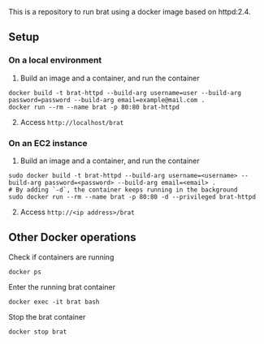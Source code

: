 This is a repository to run brat using a docker image based on httpd:2.4.

## Setup

### On a local environment

1. Build an image and a container, and run the container
```
docker build -t brat-httpd --build-arg username=user --build-arg password=password --build-arg email=example@mail.com .
docker run --rm --name brat -p 80:80 brat-httpd
```

2. Access `http://localhost/brat`

### On an EC2 instance

1. Build an image and a container, and run the container
```
sudo docker build -t brat-httpd --build-arg username=<username> --build-arg password=<password> --build-arg email=<email> .
# By adding `-d`, the container keeps running in the background
sudo docker run --rm --name brat -p 80:80 -d --privileged brat-httpd
```

2. Access `http://<ip address>/brat`

## Other Docker operations

Check if containers are running
```
docker ps
```

Enter the running brat container
```
docker exec -it brat bash
```

Stop the brat container
```
docker stop brat
```
